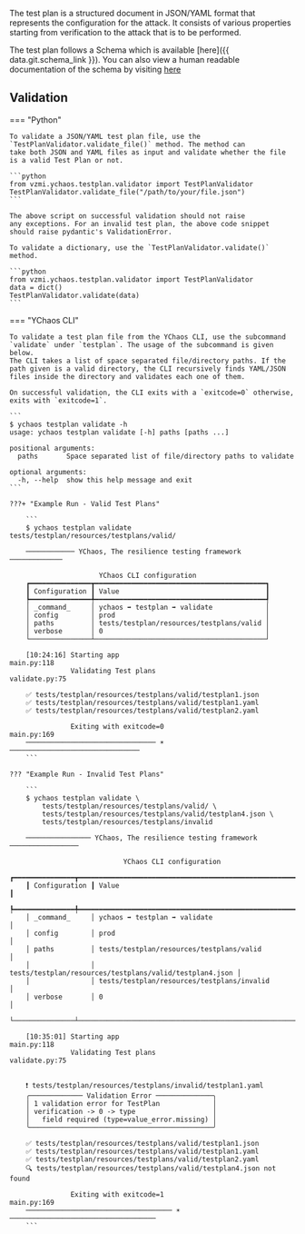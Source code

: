 The test plan is a structured document in JSON/YAML format that
represents the configuration for the attack. It consists of various
properties starting from verification to the attack that is to be performed.

The test plan follows a Schema which is available [here]({{ data.git.schema_link }}).
You can also view a human readable documentation of the schema by visiting [here](schema/index.html)

## Validation

=== "Python"

    To validate a JSON/YAML test plan file, use the 
    `TestPlanValidator.validate_file()` method. The method can
    take both JSON and YAML files as input and validate whether the file
    is a valid Test Plan or not.
    
    ```python
    from vzmi.ychaos.testplan.validator import TestPlanValidator
    TestPlanValidator.validate_file("/path/to/your/file.json")
    ```
    
    The above script on successful validation should not raise
    any exceptions. For an invalid test plan, the above code snippet
    should raise pydantic's ValidationError.
    
    To validate a dictionary, use the `TestPlanValidator.validate()`
    method.
    
    ```python
    from vzmi.ychaos.testplan.validator import TestPlanValidator
    data = dict()
    TestPlanValidator.validate(data)
    ```
    

=== "YChaos CLI"

    To validate a test plan file from the YChaos CLI, use the subcommand
    `validate` under `testplan`. The usage of the subcommand is given below.
    The CLI takes a list of space separated file/directory paths. If the
    path given is a valid directory, the CLI recursively finds YAML/JSON
    files inside the directory and validates each one of them.
    
    On successful validation, the CLI exits with a `exitcode=0` otherwise,
    exits with `exitcode=1`.
    
    ```
    $ ychaos testplan validate -h
    usage: ychaos testplan validate [-h] paths [paths ...]

    positional arguments:
      paths       Space separated list of file/directory paths to validate

    optional arguments:
      -h, --help  show this help message and exit
    ```
    
    ???+ "Example Run - Valid Test Plans"
    
        ```
        $ ychaos testplan validate tests/testplan/resources/testplans/valid/
        
        ──────────── YChaos, The resilience testing framework ─────────────
        
                          YChaos CLI configuration
        ┏━━━━━━━━━━━━━━━┳━━━━━━━━━━━━━━━━━━━━━━━━━━━━━━━━━━━━━━━━━━┓
        ┃ Configuration ┃ Value                                    ┃
        ┡━━━━━━━━━━━━━━━╇━━━━━━━━━━━━━━━━━━━━━━━━━━━━━━━━━━━━━━━━━━┩
        │ _command_     │ ychaos ➡ testplan ➡ validate             │
        │ config        │ prod                                     │
        │ paths         │ tests/testplan/resources/testplans/valid │
        │ verbose       │ 0                                        │
        └───────────────┴──────────────────────────────────────────┘
        
        [10:24:16] Starting app                                 main.py:118
                   Validating Test plans                     validate.py:75
        
        ✅ tests/testplan/resources/testplans/valid/testplan1.json
        ✅ tests/testplan/resources/testplans/valid/testplan1.yaml
        ✅ tests/testplan/resources/testplans/valid/testplan2.yaml
        
                   Exiting with exitcode=0                      main.py:169
        ──────────────────────────────── ☀ ────────────────────────────────
        ```
    
    ??? "Example Run - Invalid Test Plans"
    
        ```
        $ ychaos testplan validate \
            tests/testplan/resources/testplans/valid/ \
            tests/testplan/resources/testplans/valid/testplan4.json \
            tests/testplan/resources/testplans/invalid
        
        ──────────────── YChaos, The resilience testing framework ─────────────────

                                YChaos CLI configuration
        ┏━━━━━━━━━━━━━━━┳━━━━━━━━━━━━━━━━━━━━━━━━━━━━━━━━━━━━━━━━━━━━━━━━━━━━━━━━━┓
        ┃ Configuration ┃ Value                                                   ┃
        ┡━━━━━━━━━━━━━━━╇━━━━━━━━━━━━━━━━━━━━━━━━━━━━━━━━━━━━━━━━━━━━━━━━━━━━━━━━━┩
        │ _command_     │ ychaos ➡ testplan ➡ validate                            │
        │ config        │ prod                                                    │
        │ paths         │ tests/testplan/resources/testplans/valid                │
        │               │ tests/testplan/resources/testplans/valid/testplan4.json │
        │               │ tests/testplan/resources/testplans/invalid              │
        │ verbose       │ 0                                                       │
        └───────────────┴─────────────────────────────────────────────────────────┘
        
        [10:35:01] Starting app                                         main.py:118
                   Validating Test plans                             validate.py:75
        
        
        ❗ tests/testplan/resources/testplans/invalid/testplan1.yaml
        ╭───────────── Validation Error ──────────────╮
        │ 1 validation error for TestPlan             │
        │ verification -> 0 -> type                   │
        │   field required (type=value_error.missing) │
        ╰─────────────────────────────────────────────╯
        
        ✅ tests/testplan/resources/testplans/valid/testplan1.json
        ✅ tests/testplan/resources/testplans/valid/testplan1.yaml
        ✅ tests/testplan/resources/testplans/valid/testplan2.yaml
        🔍 tests/testplan/resources/testplans/valid/testplan4.json not found
        
                   Exiting with exitcode=1                              main.py:169
        ──────────────────────────────────── ☀ ────────────────────────────────────
        ```